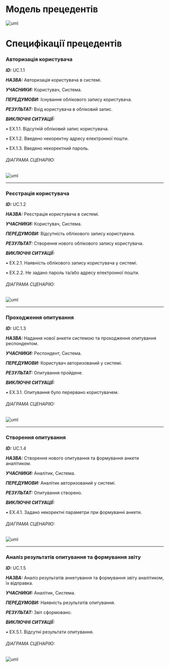 # Модель прецедентів


![uml](http://www.plantuml.com/plantuml/proxy?cache=no&src=https://raw.githubusercontent.com/NothingIsMatter/survegana/master/src/uml/MainModel.puml)

# Специфікації прецедентів

### Авторизація користувача

***ID:*** UC.1.1

***НАЗВА:***  Авторизація користувача в системі.

***УЧАСНИКИ:***  Користувач, Система.

***ПЕРЕДУМОВИ:***  Існування облікового запису користувача.

***РЕЗУЛЬТАТ:***  Вхід користувача в обліковий запис.

***ВИКЛЮЧНІ СИТУАЦІЇ:***

•	EX.1.1. Відсутній обліковий запис користувача.

•	EX.1.2. Введено некоректну адресу електронної пошти.

•	EX.1.3. Введено некоректний пароль.

###### ДІАГРАМА СЦЕНАРІЮ:
![uml](http://www.plantuml.com/plantuml/proxy?cache=no&src=https://raw.githubusercontent.com/NothingIsMatter/survegana/master/src/uml/sign.puml)


---

### Реєстрація користувача

***ID:*** UC.1.2

***НАЗВА:***  Реєстрація користувача в системі.

***УЧАСНИКИ:***  Користувач, Система.

***ПЕРЕДУМОВИ:***  Відсутність облікового запису користувача.

***РЕЗУЛЬТАТ:***  Створення нового облікового запису користувача.

***ВИКЛЮЧНІ СИТУАЦІЇ:***

•	EX.2.1. Наявність облікового запису користувача у системі.

•	EX.2.2. Не задано пароль та/або адресу електронної пошти.

###### ДІАГРАМА СЦЕНАРІЮ:
![uml](http://www.plantuml.com/plantuml/proxy?cache=no&src=https://raw.githubusercontent.com/NothingIsMatter/survegana/master/src/uml/register.puml)

---

### Проходження опитування

***ID:*** UC.1.3

***НАЗВА:***  Надання нової анкети системою та проходження опитування респондентом.

***УЧАСНИКИ:***  Респондент, Система.

***ПЕРЕДУМОВИ:***  Користувач авторизований у системі.

***РЕЗУЛЬТАТ:***  Опитування пройдене.

***ВИКЛЮЧНІ СИТУАЦІЇ:***

•	EX.3.1. Опитування було перервано користувачем.

###### ДІАГРАМА СЦЕНАРІЮ:
![uml](http://www.plantuml.com/plantuml/proxy?cache=no&src=https://raw.githubusercontent.com/NothingIsMatter/survegana/master/src/uml/poll.puml)

---

### Створення опитування

***ID:*** UC.1.4

***НАЗВА:***  Створення нового опитування та формування анкети аналітиком.

***УЧАСНИКИ:***  Аналітик, Система.

***ПЕРЕДУМОВИ:***  Аналітик авторизований у системі.

***РЕЗУЛЬТАТ:***  Опитування створено.

***ВИКЛЮЧНІ СИТУАЦІЇ:***

•	EX.4.1. Задано некоректні параметри при формуванні анкети.

###### ДІАГРАМА СЦЕНАРІЮ:
![uml](http://www.plantuml.com/plantuml/proxy?cache=no&src=https://raw.githubusercontent.com/NothingIsMatter/survegana/master/src/uml/new_poll.puml)

---

### Аналіз результатів опитування та формування звіту

***ID:*** UC.1.5

***НАЗВА:***  Аналіз результатів анкетування та формування звіту аналітиком, їх відправка.

***УЧАСНИКИ:***  Аналітик, Система.

***ПЕРЕДУМОВИ:***  Наявність результатів опитування.

***РЕЗУЛЬТАТ:***  Звіт сформовано.

***ВИКЛЮЧНІ СИТУАЦІЇ:***

•	EX.5.1. Відсутні результати опитування.

###### ДІАГРАМА СЦЕНАРІЮ:

![uml](http://www.plantuml.com/plantuml/proxy?cache=no&src=https://raw.githubusercontent.com/NothingIsMatter/survegana/master/src/uml/analytics.puml)